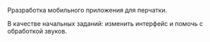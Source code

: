 Рразработка мобильного приложения для перчатки.
 
В качестве начальных заданий: изменить интерфейс и помочь с обработкой звуков.
